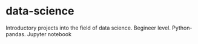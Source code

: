 # data-science
Introductory projects into the field of data science. Begineer level. Python-pandas. Jupyter notebook
